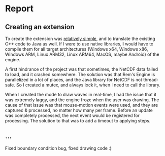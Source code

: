 # Report

## Creating an extension

To create the extension was [relatively simple](https://github.com/AntonioNoack/RemsStudio/wiki/Creating-Custom-Extensions), and to translate the existing C++ code to Java as well.
If I were to use native libraries, I would have to compile them for all target architectures (Windows x64, Windows x86, Windows ARM, Linux ARM32, Linux ARM64, MacOS, maybe Android) of the engine.

A first hindrance of the project was that sometimes, the NetCDF data failed to load, and it crashed somewhere.
The solution was that Rem's Engine is parallelized in a lot of places, and the Java library for NetCDF is not thread-safe.
So I created a mutex, and always lock it, when I need to call the library.

When I created the mode to draw waves in real-time, I had the issue that it was extremely laggy, and the engine froze when the user was drawing.
The cause of that issue was that mouse-motion events were used, and they are captured & processed, no matter how many per frame.
Before an update was completely processed, the next event would be registered for processing.
The solution to that was to add a timeout to applying steps.

## ...

Fixed boundary condition bug, fixed drawing code :)